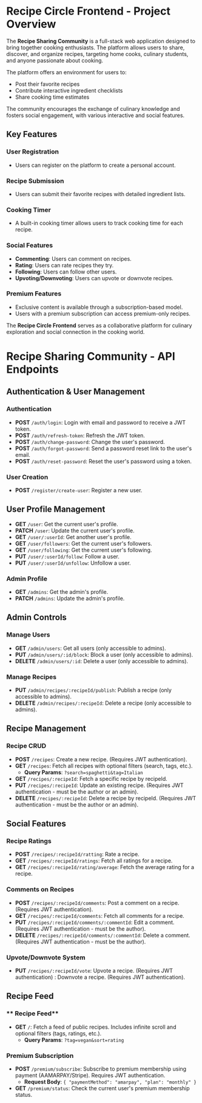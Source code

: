 # Recipe Circle Frontend - Project Overview

The **Recipe Sharing Community** is a full-stack web application designed to bring together cooking enthusiasts. The platform allows users to share, discover, and organize recipes, targeting home cooks, culinary students, and anyone passionate about cooking.

The platform offers an environment for users to:

- Post their favorite recipes
- Contribute interactive ingredient checklists
- Share cooking time estimates

The community encourages the exchange of culinary knowledge and fosters social engagement, with various interactive and social features.

## Key Features

### **User Registration**

- Users can register on the platform to create a personal account.

### **Recipe Submission**

- Users can submit their favorite recipes with detailed ingredient lists.

### **Cooking Timer**

- A built-in cooking timer allows users to track cooking time for each recipe.

### **Social Features**

- **Commenting**: Users can comment on recipes.
- **Rating**: Users can rate recipes they try.
- **Following**: Users can follow other users.
- **Upvoting/Downvoting**: Users can upvote or downvote recipes.

### **Premium Features**

- Exclusive content is available through a subscription-based model.
- Users with a premium subscription can access premium-only recipes.

The **Recipe Circle Frontend** serves as a collaborative platform for culinary exploration and social connection in the cooking world.

# Recipe Sharing Community - API Endpoints

## Authentication & User Management

### **Authentication**

- **POST** `/auth/login`: Login with email and password to receive a JWT token.
- **POST** `/auth/refresh-token`: Refresh the JWT token.
- **POST** `/auth/change-password`: Change the user's password.
- **POST** `/auth/forgot-password`: Send a password reset link to the user's email.
- **POST** `/auth/reset-password`: Reset the user's password using a token.

### **User Creation**

- **POST** `/register/create-user`: Register a new user.

## User Profile Management

- **GET** `/user`: Get the current user's profile.
- **PATCH** `/user`: Update the current user's profile.
- **GET** `/user/:userId`: Get another user's profile.
- **GET** `/user/followers`: Get the current user's followers.
- **GET** `/user/following`: Get the current user's following.
- **PUT** `/user/:userId/follow`: Follow a user.
- **PUT** `/user/:userId/unfollow`: Unfollow a user.

### **Admin Profile**

- **GET** `/admins`: Get the admin's profile.
- **PATCH** `/admins`: Update the admin's profile.

## Admin Controls

### **Manage Users**

- **GET** `/admin/users`: Get all users (only accessible to admins).
- **PUT** `/admin/users/:id/block`: Block a user (only accessible to admins).
- **DELETE** `/admin/users/:id`: Delete a user (only accessible to admins).

### **Manage Recipes**

- **PUT** `/admin/recipes/:recipeId/publish`: Publish a recipe (only accessible to admins).
- **DELETE** `/admin/recipes/:recipeId`: Delete a recipe (only accessible to admins).

## Recipe Management

### **Recipe CRUD**

- **POST** `/recipes`: Create a new recipe. (Requires JWT authentication).
- **GET** `/recipes`: Fetch all recipes with optional filters (search, tags, etc.).
  - **Query Params**: `?search=spaghetti&tag=Italian`
- **GET** `/recipes/:recipeId`: Fetch a specific recipe by recipeId.
- **PUT** `/recipes/:recipeId`: Update an existing recipe. (Requires JWT authentication - must be the author or an admin).
- **DELETE** `/recipes/:recipeId`: Delete a recipe by recipeId. (Requires JWT authentication - must be the author or an admin).

## Social Features

### **Recipe Ratings**

- **POST** `/recipes/:recipeId/ratting`: Rate a recipe.
- **GET** `/recipes/:recipeId/ratings`: Fetch all ratings for a recipe.
- **GET** `/recipes/:recipeId/rating/average`: Fetch the average rating for a recipe.

### **Comments on Recipes**

- **POST** `/recipes/:recipeId/comments`: Post a comment on a recipe. (Requires JWT authentication).
- **GET** `/recipes/:recipeId/comments`: Fetch all comments for a recipe.
- **PUT** `/recipes/:recipeId/comments/:commentId`: Edit a comment. (Requires JWT authentication - must be the author).
- **DELETE** `/recipes/:recipeId/comments/:commentId`: Delete a comment. (Requires JWT authentication - must be the author).

### **Upvote/Downvote System**

- **PUT** `/recipes/:recipeId/vote`: Upvote a recipe. (Requires JWT authentication) : Downvote a recipe. (Requires JWT authentication).

## Recipe Feed

### ** Recipe Feed**

- **GET** `/`: Fetch a feed of public recipes. Includes infinite scroll and optional filters (tags, ratings, etc.).
  - **Query Params**: `?tag=vegan&sort=rating`

### **Premium Subscription**

- **POST** `/premium/subscribe`: Subscribe to premium membership using payment (AAMARPAY/Stripe). Requires JWT authentication.
  - **Request Body**: `{ "paymentMethod": "amarpay", "plan": "monthly" }`
- **GET** `/premium/status`: Check the current user's premium membership status.
